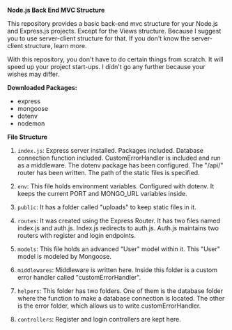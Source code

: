 **Node.js Back End MVC Structure**

This repository provides a basic back-end mvc structure for your Node.js and Express.js projects. Except for the Views structure. Because I suggest you to use server-client structure for that. If you don't know the server-client structure, learn more.

With this repository, you don't have to do certain things from scratch. It will speed up your project start-ups. I didn't go any further because your wishes may differ.

**Downloaded Packages:**
 + express
 + mongoose
 + dotenv
 + nodemon

**File Structure**

1. `index.js`: Express server installed. Packages included. Database connection function included. CustomErrorHandler is included and run as a middleware. The dotenv package has been configured. The "/api/" router has been written. The path of the static files is specified.

2. `env`: This file holds environment variables. Configured with dotenv. It keeps the current PORT and MONGO_URL variables inside.

3. `public`: It has a folder called "uploads" to keep static files in it.

4. `routes`: It was created using the Express Router. It has two files named index.js and auth.js. Index.js redirects to auth.js. Auth.js maintains two routers with register and login endpoints.

5. `models`: This file holds an advanced "User" model within it. This "User" model is modeled by Mongoose.

6. `middlewares`: Middleware is written here. Inside this folder is a custom error handler called "customErrorHandler".

7. `helpers`: This folder has two folders. One of them is the database folder where the function to make a database connection is located. The other is the error folder, which allows us to write customErrorHandler.

8. `controllers`: Register and login controllers are kept here.
